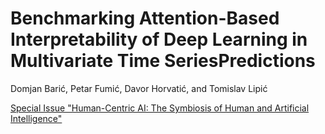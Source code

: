 # Benchmarking Attention-Based Interpretability of Deep Learning in Multivariate Time SeriesPredictions
Domjan Barić, Petar Fumić, Davor Horvatić, and Tomislav Lipić

[Special Issue "Human-Centric AI: The Symbiosis of Human and Artificial Intelligence"](https://www.mdpi.com/journal/entropy/special_issues/Human-Centric_AI)

